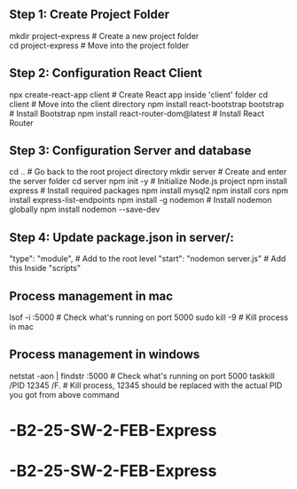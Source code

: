 ## Step 1: Create Project Folder

mkdir project-express                   # Create a new project folder       
cd project-express                      # Move into the project folder

## Step 2: Configuration React Client 
npx create-react-app client             # Create React app inside 'client' folder
cd client                               # Move into the client directory
npm install react-bootstrap bootstrap   # Install Bootstrap
npm install react-router-dom@latest     # Install React Router


## Step 3: Configuration Server and database
cd ..                                   # Go back to the root project directory
mkdir server                            # Create and enter the server folder
cd server
npm init -y                             # Initialize Node.js project
npm install express                     # Install required packages
npm install mysql2
npm install cors
npm install express-list-endpoints
npm install -g nodemon                  # Install nodemon globally
npm install nodemon --save-dev

## Step 4: Update package.json in server/:
"type": "module",                      # Add to the root level
"start": "nodemon server.js"           # Add this Inside "scripts"

## Process management in mac
lsof -i :5000                          # Check what's running on port 5000
sudo kill -9 <PID>                     # Kill process <PID> in mac

## Process management in windows
netstat -aon | findstr :5000           # Check what's running on port 5000
taskkill /PID 12345 /F.                # Kill process, 12345 should be replaced with the actual PID you got from above command 
# -B2-25-SW-2-FEB-Express
# -B2-25-SW-2-FEB-Express
